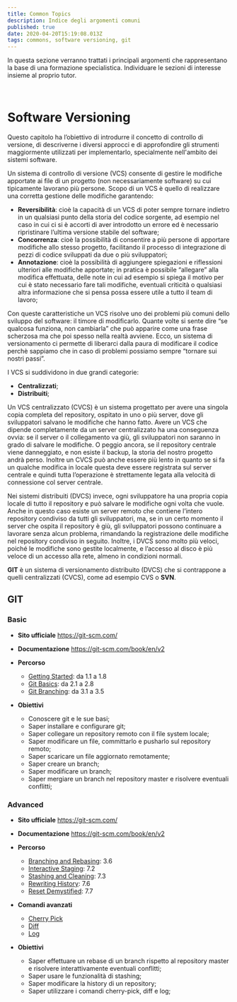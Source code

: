 ```yaml
---
title: Common Topics
description: Indice degli argomenti comuni
published: true
date: 2020-04-20T15:19:08.013Z
tags: commons, software versioning, git
---
```


In questa sezione verranno trattati i principali argomenti che rappresentano la base di una formazione specialistica.
Individuare le sezioni di interesse insieme al proprio tutor.
<p>&nbsp;</p>

# Software Versioning
Questo capitolo ha l’obiettivo di introdurre il concetto di controllo di versione, di descriverne i diversi approcci e di approfondire gli strumenti maggiormente utilizzati per implementarlo, specialmente nell'ambito dei sistemi software.

Un sistema di controllo di versione (VCS) consente di gestire le modifiche apportate ai file di un progetto (non necessariamente software) su cui tipicamente lavorano più persone. Scopo di un VCS è quello di realizzare una corretta gestione delle modifiche garantendo:

- **Reversibilità**: cioè la capacità di un VCS di poter sempre tornare indietro in un qualsiasi punto della storia del codice sorgente, ad esempio nel caso in cui ci si è accorti di aver introdotto un errore ed è necessario ripristinare l’ultima versione stabile del software;
- **Concorrenza**: cioè la possibilità di consentire a più persone di apportare modifiche allo stesso progetto, facilitando il processo di integrazione di pezzi di codice sviluppati da due o più sviluppatori;
- **Annotazione**: cioè la possibilità di aggiungere spiegazioni e riflessioni ulteriori alle modifiche apportate; in pratica è possibile “allegare” alla modifica effettuata, delle note in cui ad esempio si spiega il motivo per cui è stato necessario fare tali modifiche, eventuali criticità o qualsiasi altra informazione che si pensa possa essere utile a tutto il team di lavoro;

Con queste caratteristiche un VCS risolve uno dei problemi più comuni dello sviluppo del software: il timore di modificarlo. Quante volte si sente dire “se qualcosa funziona, non cambiarla” che può apparire come una frase scherzosa ma che poi spesso nella realtà avviene. Ecco, un sistema di versionamento ci permette di liberarci dalla paura di modificare il codice perchè sappiamo che in caso di problemi possiamo sempre “tornare sui nostri passi”.

I VCS si suddividono in due grandi categorie:
- **Centralizzati**;
- **Distribuiti**;

Un VCS centralizzato (CVCS) è un sistema progettato per avere una singola copia completa del repository, ospitato in uno o più server, dove gli sviluppatori salvano le modifiche che hanno fatto. Avere un VCS che dipende completamente da un server centralizzato ha una conseguenza ovvia: se il server o il collegamento va giù, gli sviluppatori non saranno in grado di salvare le modifiche. O peggio ancora, se il repository centrale viene danneggiato, e non esiste il backup, la storia del nostro progetto andrà perso. Inoltre un CVCS può anche essere più lento in quanto se si fa un qualche modifica in locale questa deve essere registrata sul server centrale e quindi tutta l’operazione è strettamente legata alla velocità di connessione col server centrale.

Nei sistemi distribuiti (DVCS) invece, ogni sviluppatore ha una propria copia locale di tutto il repository e può salvare le modifiche ogni volta che vuole. Anche in questo caso esiste un server remoto che contiene l’intero repository condiviso da tutti gli sviluppatori, ma, se in un certo momento il server che ospita il repository è giù, gli sviluppatori possono continuare a lavorare senza alcun problema, rimandando la registrazione delle modifiche nel repository condiviso in seguito. Inoltre, i DVCS sono molto più veloci, poiché le modifiche sono gestite localmente, e l’accesso al disco è più veloce di un accesso alla rete, almeno in condizioni normali.

**GIT** è un sistema di versionamento distribuito (DVCS) che si contrappone a quelli centralizzati (CVCS), come ad esempio CVS o **SVN**. 

## GIT
### Basic
- **Sito ufficiale**
https://git-scm.com/
- **Documentazione**
https://git-scm.com/book/en/v2
- **Percorso**
	- [Getting Started](https://git-scm.com/book/en/v2/Getting-Started-About-Version-Control): da 1.1 a 1.8
	- [Git Basics](https://git-scm.com/book/en/v2/Git-Basics-Getting-a-Git-Repository): da 2.1 a 2.8
	- [Git Branching](https://git-scm.com/book/en/v2/Git-Branching-Branches-in-a-Nutshell): da 3.1 a 3.5
   
- **Obiettivi**
	- Conoscere git e le sue basi;
	- Saper installare e configurare git;
	- Saper collegare un repository remoto con il file system locale;
	- Saper modificare un file, committarlo e pusharlo sul repository remoto;
	- Saper scaricare un file aggiornato remotamente;
	- Saper creare un branch;
	- Saper modificare un branch;
	- Saper mergiare un branch nel repository master e risolvere eventuali conflitti;
  
### Advanced
- **Sito ufficiale**
https://git-scm.com/
- **Documentazione**
https://git-scm.com/book/en/v2
- **Percorso**
	- [Branching and Rebasing](https://git-scm.com/book/en/v2/Git-Branching-Rebasing): 3.6
	- [Interactive Staging](https://git-scm.com/book/en/v2/Git-Tools-Interactive-Staging): 7.2
	- [Stashing and Cleaning](https://git-scm.com/book/en/v2/Git-Tools-Stashing-and-Cleaning): 7.3
	- [Rewriting History](https://git-scm.com/book/en/v2/Git-Tools-Rewriting-History): 7.6
	- [Reset Demystified](https://git-scm.com/book/en/v2/Git-Tools-Reset-Demystified): 7.7
- **Comandi avanzati**
	- [Cherry Pick](https://git-scm.com/docs/git-cherry-pick)
	- [Diff](https://git-scm.com/docs/git-diff)
	- [Log](https://git-scm.com/docs/git-log)

- **Obiettivi**
	- Saper effettuare un rebase di un branch rispetto al repository master e risolvere interattivamente eventuali conflitti;
	- Saper usare le funzionalità di stashing;
	- Saper modificare la history di un repository;
	- Saper utilizzare i comandi cherry-pick, diff e log;